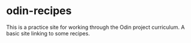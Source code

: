 # odin-recipes
This is a practice site for working through the Odin project curriculum.
A basic site linking to some recipes.
